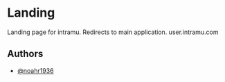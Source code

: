 # Landing

Landing page for intramu. Redirects to main application. user.intramu.com

## Authors

-   [@noahr1936](https://github.com/noahr1936)
